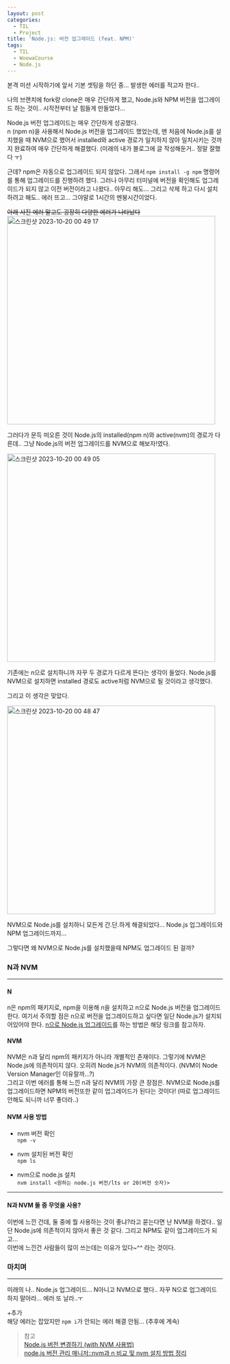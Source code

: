 ```yaml
---
layout: post
categories:
  - TIL
  - Project
title: 'Node.js: 버전 업그레이드 (feat. NPM)'
tags:
  - TIL
  - WoowaCourse
  - Node.js
---
```


본격 미션 시작하기에 앞서 기본 셋팅을 하던 중... 발생한 에러를 적고자 한다..

나의 브랜치에 fork랑 clone은 매우 간단하게 했고, Node.js와 NPM 버전을 업그레이드 하는 것이.. 시작전부터 날 힘들게 만들었다...

Node.js 버전 업그레이드는 매우 간단하게 성공했다.  
n (npm n)을 사용해서 Node.js 버전을 업그레이드 했었는데, 맨 처음에 Node.js를 설치했을 때 NVM으로 했어서 installed와 active 경로가 일치하지 않아 일치시키는 것까지 완료하여 매우 간단하게 해결했다. (미래의 내가 블로그에 글 작성해둔거.. 정말 잘했다 ㅜ)

근데? npm은 자동으로 업그레이드 되지 않았다. 그래서 `npm install -g npm` 명령어를 통해 업그레이드를 진행하려 했다. 그러나 아무리 터미널에 버전을 확인해도 업그레이드가 되지 않고 이전 버전이라고 나왔다.. 아무리 해도... 그리고 삭제 하고 다시 설치하려고 해도.. 에러 뜨고... 그야말로 1시간의 멘붕시간이었다.

~~아래 사진 에러 말고도 굉장히 다양한 에러가 나타났다~~
<img width="486" alt="스크린샷 2023-10-20 00 49 17" src="https://github.com/soi-ha/soi-ha.github.io/assets/77609591/b1aea9aa-6d6f-4d49-b84a-84a2facce6d0">

그러다가 문득 떠오른 것이 Node.js의 installed(npm n)와 active(nvm)의 경로가 다른데.. 그냥 Node.js의 버전 업그레이드를 NVM으로 해보자!였다.

<img width="486" alt="스크린샷 2023-10-20 00 49 05" src="https://github.com/soi-ha/soi-ha.github.io/assets/77609591/e8a40133-a047-4977-b5dc-4be2a240e4cd">

기존에는 n으로 설치하니까 자꾸 두 경로가 다르게 뜬다는 생각이 들었다. Node.js를 NVM으로 설치하면 installed 경로도 active처럼 NVM으로 될 것이라고 생각했다.

그리고 이 생각은 맞았다.

<img width="486" alt="스크린샷 2023-10-20 00 48 47" src="https://github.com/soi-ha/soi-ha.github.io/assets/77609591/da884098-36b2-4e1d-bfe2-a9c06221d759">

NVM으로 Node.js를 설치하니 모든게 간.단.하게 해결되었다... Node.js 업그레이드와 NPM 업그레이드까지...

그렇다면 왜 NVM으로 Node.js를 설치했을때 NPM도 업그레이드 된 걸까?

### N과 NVM

---

#### N

n은 npm의 패키지로, npm을 이용해 n을 설치하고 n으로 Node.js 버전을 업그레이드한다. 여기서 주의할 점은 n으로 버전을 업그레이드하고 싶다면 일단 Node.js가 설치되어있어야 한다.
[n으로 Node.js 업그레이드](https://soi-ha.github.io/til/2023/04/11/Node-Version-Update.html)를 하는 방법은 해당 링크를 참고하자.

#### NVM

NVM은 n과 달리 npm의 패키지가 아니라 개별적인 존재이다.
그렇기에 NVM은 Node.js에 의존적이지 않다. 오히려 Node.js가 NVM의 의존적이다. (NVM이 Node Version Manager인 이유랄까...?)  
그리고 이번 에러를 통해 느낀 n과 달리 NVM의 가장 큰 장점은. NVM으로 Node.js를 업그레이드하면 NPM의 버전또한 같이 업그레이드가 된다는 것이다! (따로 업그레이드 안해도 되니까 너무 좋더라..)

#### NVM 사용 방법

- nvm 버전 확인  
  `npm -v`

- nvm 설치된 버전 확인  
  `npm ls`

- nvm으로 node.js 설치  
  `nvm install <원하는 node.js 버전/lts or 20(버전 숫자)>`

---

#### N과 NVM 둘 중 무엇을 사용?

이번에 느낀 건데, 둘 중에 뭘 사용하는 것이 좋냐?라고 묻는다면 난 NVM을 하겠다.. 일단 Node.js에 의존적이지 않아서 좋은 것 같다. 그리고 NPM도 같이 업그레이드가 되고...  
이번에 느낀건 사람들이 많이 쓰는데는 이유가 있다~^^ 라는 것이다.

### 마치며

---

미래의 나.. Node.js 업그레이드... N아니고 NVM으로 했다.. 자꾸 N으로 업그레이드 하지 말아라... 에러 또 날라..ㅜ

+추가  
해당 에러는 잡았지만 `npm i`가 안되는 에러 해결 안됨... (추후에 계속)

> 참고  
> [Node.js 버전 변경하기 (with NVM 사용법)](https://oingdaddy.tistory.com/481)  
> [node.js 버전 관리 매니저::nvm과 n 비교 및 nvm 설치 방법 정리 ](https://hoho325.tistory.com/457)
